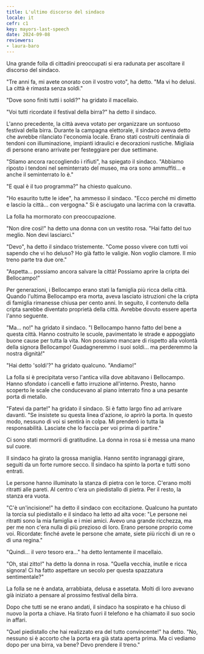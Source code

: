 ```yaml
---
title: L'ultimo discorso del sindaco
locale: it
cefr: c1
key: mayors-last-speech
date: 2024-09-08
reviewers:
- laura-baro
---
```


Una grande folla di cittadini preoccupati si era radunata per ascoltare il discorso del sindaco.

"Tre anni fa, mi avete onorato con il vostro voto", ha detto. "Ma vi ho delusi. La città è rimasta senza soldi."

"Dove sono finiti tutti i soldi?" ha gridato il macellaio.

"Voi tutti ricordate il festival della birra?" ha detto il sindaco.

L'anno precedente, la città aveva votato per organizzare un sontuoso festival della birra. Durante la campagna elettorale, il sindaco aveva detto che avrebbe rilanciato l'economia locale. Erano stati costruiti centinaia di tendoni con illuminazione, impianti idraulici e decorazioni rustiche. Migliaia di persone erano arrivate per festeggiare per due settimane.

"Stiamo ancora raccogliendo i rifiuti", ha spiegato il sindaco. "Abbiamo riposto i tendoni nel seminterrato del museo, ma ora sono ammuffiti... e anche il seminterrato lo è."

"E qual è il tuo programma?" ha chiesto qualcuno.

"Ho esaurito tutte le idee", ha ammesso il sindaco. "Ecco perché mi dimetto e lascio la città... con vergogna." Si è asciugato una lacrima con la cravatta.

La folla ha mormorato con preoccupazione.

"Non dire così!" ha detto una donna con un vestito rosa. "Hai fatto del tuo meglio. Non devi lasciarci."

"Devo", ha detto il sindaco tristemente. "Come posso vivere con tutti voi sapendo che vi ho deluso? Ho già fatto le valigie. Non voglio clamore. Il mio treno parte tra due ore."

"Aspetta... possiamo ancora salvare la città! Possiamo aprire la cripta dei Bellocampo!"

Per generazioni, i Bellocampo erano stati la famiglia più ricca della città. Quando l'ultima Bellocampo era morta, aveva lasciato istruzioni che la cripta di famiglia rimanesse chiusa per cento anni. In seguito, il contenuto della cripta sarebbe diventato proprietà della città. Avrebbe dovuto essere aperta l'anno seguente.

"Ma... no!" ha gridato il sindaco. "I Bellocampo hanno fatto del bene a questa città. Hanno costruito le scuole, pavimentato le strade e appoggiato buone cause per tutta la vita. Non possiamo mancare di rispetto alla volontà della signora Bellocampo! Guadagneremmo i suoi soldi... ma perderemmo la nostra dignità!"

"Hai detto 'soldi'?" ha gridato qualcuno. "Andiamo!"

La folla si è precipitata verso l'antica villa dove abitavano i Bellocampo. Hanno sfondato i cancelli e fatto irruzione all'interno. Presto, hanno scoperto le scale che conducevano al piano interrato fino a una pesante porta di metallo.

"Fatevi da parte!" ha gridato il sindaco. Si è fatto largo fino ad arrivare davanti. "Se insistete su questa linea d'azione, *io* aprirò la porta. In questo modo, nessuno di voi si sentirà in colpa. Mi prenderò io tutta la responsabilità. Lasciate che lo faccia per voi prima di partire."

Ci sono stati mormorii di gratitudine. La donna in rosa si è messa una mano sul cuore.

Il sindaco ha girato la grossa maniglia. Hanno sentito ingranaggi girare, seguiti da un forte rumore secco. Il sindaco ha spinto la porta e tutti sono entrati.

Le persone hanno illuminato la stanza di pietra con le torce. C'erano molti ritratti alle pareti. Al centro c'era un piedistallo di pietra. Per il resto, la stanza era vuota.

"C'è un'incisione!" ha detto il sindaco con eccitazione. Qualcuno ha puntato la torcia sul piedistallo e il sindaco ha letto ad alta voce: "Le persone nei ritratti sono la mia famiglia e i miei amici. Avevo una grande ricchezza, ma per me non c'era nulla di più prezioso di loro. Erano persone proprio come voi. Ricordate: finché avete le persone che amate, siete più ricchi di un re o di una regina."

"Quindi... il *vero* tesoro era..." ha detto lentamente il macellaio.

"Oh, stai zitto!" ha detto la donna in rosa. "Quella vecchia, inutile e ricca signora! Ci ha fatto aspettare un secolo per questa spazzatura sentimentale?"

La folla se ne è andata, arrabbiata, delusa e assetata. Molti di loro avevano già iniziato a pensare al prossimo festival della birra.

Dopo che tutti se ne erano andati, il sindaco ha sospirato e ha chiuso di nuovo la porta a chiave. Ha tirato fuori il telefono e ha chiamato il suo socio in affari.

"Quel piedistallo che hai realizzato era del tutto convincente!" ha detto. "No, nessuno si è accorto che la porta era già stata aperta prima. Ma ci vediamo dopo per una birra, va bene? Devo prendere il treno."